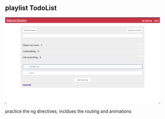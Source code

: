 

## playlist TodoList ##

![playlist](https://github.com/YunDobi/First_AngularJS/blob/master/playlist/doc/Screen%20Shot%202022-05-09%20at%206.48.55%20PM.png)

practice the ng directives, incldues the routing and animations
